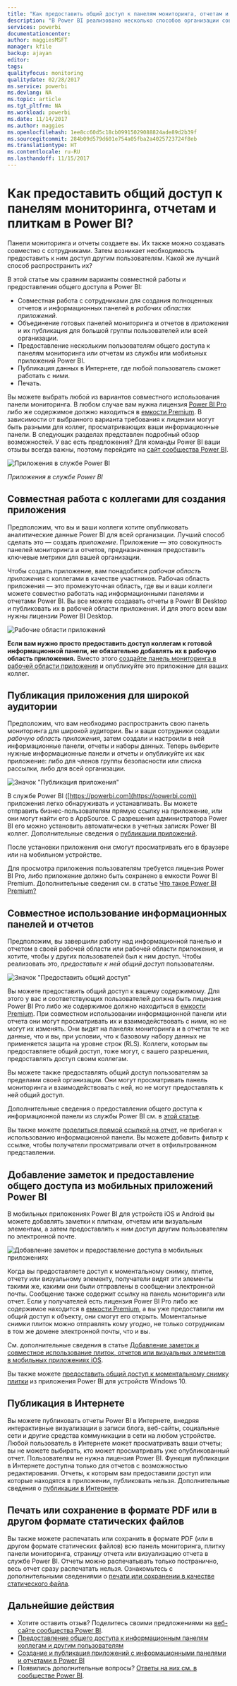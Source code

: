 ```yaml
---
title: "Как предоставить общий доступ к панелям мониторинга, отчетам и плиткам в Power BI?"
description: "В Power BI реализовано несколько способов организации совместной работы над панелями мониторинга, отчетами и плитками, а также предоставления к ним общего доступа. Каждый имеет свои преимущества."
services: powerbi
documentationcenter: 
author: maggiesMSFT
manager: kfile
backup: ajayan
editor: 
tags: 
qualityfocus: monitoring
qualitydate: 02/28/2017
ms.service: powerbi
ms.devlang: NA
ms.topic: article
ms.tgt_pltfrm: NA
ms.workload: powerbi
ms.date: 11/14/2017
ms.author: maggies
ms.openlocfilehash: 1ee8cc60d5c18cb09915029088824ade89d2b39f
ms.sourcegitcommit: 284b09d579d601e754a05fba2a4025723724f8eb
ms.translationtype: HT
ms.contentlocale: ru-RU
ms.lasthandoff: 11/15/2017
---
```

# <a name="how-should-i-collaborate-and-share-dashboards-and-reports-in-power-bi"></a>Как предоставить общий доступ к панелям мониторинга, отчетам и плиткам в Power BI?
Панели мониторинга и отчеты создаете вы. Их также можно создавать совместно с сотрудниками. Затем возникает необходимость предоставить к ним доступ другим пользователям. Какой же лучший способ распространить их?

В этой статье мы сравним варианты совместной работы и предоставления общего доступа в Power BI: 

* Совместная работа с сотрудниками для создания полноценных отчетов и информационных панелей в *рабочих областях приложений*.
* Объединение готовых панелей мониторинга и отчетов в *приложения* и их публикация для большой группы пользователей или всей организации.
* Предоставление нескольким пользователям общего доступа к панелям мониторинга или отчетам из службы или мобильных приложений Power BI.
* Публикация данных в Интернете, где любой пользователь сможет работать с ними.
* Печать. 

Вы можете выбрать любой из вариантов совместного использования панели мониторинга. В любом случае вам нужна лицензия [Power BI Pro](service-free-vs-pro.md) либо же содержимое должно находиться в [емкости Premium](service-premium.md). В зависимости от выбранного варианта требования к лицензии могут быть разными для коллег, просматривающих ваши информационные панели. В следующих разделах представлен подробный обзор возможностей. У вас есть предложения? Для команды Power BI ваши отзывы всегда важны, поэтому перейдите на [сайт сообщества Power BI](https://community.powerbi.com/).

![Приложения в службе Power BI](media/service-how-to-collaborate-distribute-dashboards-reports/power-bi-apps-home-blog.png)

*Приложения в службе Power BI*

## <a name="collaborate-with-coworkers-to-create-an-app"></a>Совместная работа с коллегами для создания приложения
Предположим, что вы и ваши коллеги хотите опубликовать аналитические данные Power BI для всей организации. Лучший способ сделать это — создать *приложение*. Приложение — это совокупность панелей мониторинга и отчетов, предназначенная предоставить ключевые метрики для вашей организации. 

Чтобы создать приложение, вам понадобится *рабочая область приложения* с коллегами в качестве участников. Рабочая область приложения — это промежуточная область, где вы и ваши коллеги можете совместно работать над информационными панелями и отчетами Power BI. Вы все можете создавать отчеты в Power BI Desktop и публиковать их в рабочей области приложения. И для этого всем вам нужны лицензии Power BI Desktop.

![Рабочие области приложений](media/service-how-to-collaborate-distribute-dashboards-reports/power-bi-apps-workspaces.png)

**Если вам нужно просто предоставить доступ коллегам к готовой информационной панели, не обязательно добавлять их в рабочую область приложения.** Вместо этого [создайте панель мониторинга в рабочей области приложения](service-create-distribute-apps.md) и опубликуйте это приложение для ваших коллег. 

## <a name="publish-your-app-to-a-broad-audience"></a>Публикация приложения для широкой аудитории
Предположим, что вам необходимо распространить свою панель мониторинга для широкой аудитории. Вы и ваши сотрудники создали *рабочую область приложения*, затем создали и настроили в ней информационные панели, отчеты и наборы данных. Теперь выберите нужные информационные панели и отчеты и опубликуйте их как приложение: либо для членов группы безопасности или списка рассылки, либо для всей организации. 

![Значок "Публикация приложения"](media/service-how-to-collaborate-distribute-dashboards-reports/power-bi-app-publish-600.png)

В службе Power BI ([https://powerbi.com](https://powerbi.com)) приложения легко обнаруживать и устанавливать. Вы можете отправить бизнес-пользователям прямую ссылку на приложение, или они могут найти его в AppSource. С разрешения администратора Power BI его можно установить автоматически в учетных записях Power BI коллег. Дополнительные сведения о [публикации приложений](service-create-distribute-apps.md#publish-your-app). 

После установки приложения они смогут просматривать его в браузере или на мобильном устройстве.

Для просмотра приложения пользователям требуется лицензия Power BI Pro, либо приложение должно быть сохранено в емкости Power BI Premium. Дополнительные сведения см. в статье [Что такое Power BI Premium?](service-premium.md)

## <a name="share-dashboards-and-reports"></a>Совместное использование информационных панелей и отчетов
Предположим, вы завершили работу над информационной панелью и отчетом в своей рабочей области или рабочей области приложения, и хотите, чтобы у других пользователей был к ним доступ. Чтобы реализовать это, *предоставьте к ней общий доступ* пользователям. 

![Значок "Предоставить общий доступ"](media/service-how-to-collaborate-distribute-dashboards-reports/power-bi-share-in-situ.png)

Вы можете предоставить общий доступ к вашему содержимому. Для этого у вас и соответствующих пользователей должна быть лицензия Power BI Pro либо же содержимое должно находиться в [емкости Premium](service-premium.md). При совместном использовании информационной панели или отчета они могут просматривать их и взаимодействовать с ними, но не могут их изменять. Они видят на панелях мониторинга и в отчетах те же данные, что и вы, при условии, что к базовому набору данных не применяется защита на уровне строк (RLS). Коллеги, которым вы предоставляете общий доступ, тоже могут, с вашего разрешения, предоставлять доступ своим коллегам. 

Вы можете также предоставлять общий доступ пользователям за пределами своей организации. Они могут просматривать панель мониторинга и взаимодействовать с ней, но не могут предоставлять к ней общий доступ. 

Дополнительные сведения о предоставлении общего доступа к информационной панели из службы Power BI см. в [этой статье](service-share-dashboards.md).

Вы также можете [поделиться прямой ссылкой на отчет](service-share-reports.md), не прибегая к использованию информационной панели. Вы можете добавить фильтр к ссылке, чтобы получатели просматривали отчет в отфильтрованном представлении.

## <a name="annotate-and-share-from-the-power-bi-mobile-apps"></a>Добавление заметок и предоставление общего доступа из мобильных приложений Power BI
В мобильных приложениях Power BI для устройств iOS и Android вы можете добавлять заметки к плиткам, отчетам или визуальным элементам, а затем предоставлять к ним доступ другим пользователям по электронной почте. 

![Добавление заметок и предоставление доступа в мобильных приложениях](media/service-how-to-collaborate-distribute-dashboards-reports/power-bi-iphone-annotate.png)

Когда вы предоставляете доступ к моментальному снимку, плитке, отчету или визуальному элементу, получатели видят эти элементы такими же, какими они были отправлены в сообщении электронной почты. Сообщение также содержит ссылку на панель мониторинга или отчет. Если у получателей есть лицензия Power BI Pro либо же содержимое находится в [емкости Premium](service-premium.md), а вы уже предоставили им общий доступ к объекту, они смогут его открыть. Моментальные снимки плиток можно отправлять кому угодно, не только сотрудникам в том же домене электронной почты, что и вы.

См. дополнительные сведения в статье [Добавление заметок и совместное использование плиток, отчетов или визуальных элементов в мобильных приложениях iOS](mobile-annotate-and-share-a-tile-from-the-mobile-apps.md).

Вы также можете [предоставить общий доступ к моментальному снимку плитки](mobile-share-tile-windows-10-phone-app.md) из приложения Power BI для устройств Windows 10.

## <a name="publish-to-the-web"></a>Публикация в Интернете
Вы можете публиковать отчеты Power BI в Интернете, внедряя интерактивные визуализации в записи блога, веб-сайты, социальные сети и другие средства коммуникации в сети на любом устройстве. Любой пользователь в Интернете может просматривать ваши отчеты; вы не можете выбирать, кто может просматривать уже опубликованный отчет. Пользователям не нужна лицензия Power BI. Функция публикации в Интернете доступна только для отчетов с возможностью редактирования. Отчеты, к которым вам предоставили доступ или которые находятся в приложении, публиковать нельзя. Дополнительные сведения о [публикации в Интернете](service-publish-to-web.md).

## <a name="print-or-save-as-pdf-or-other-static-file"></a>Печать или сохранение в формате PDF или в другом формате статических файлов
Вы также можете распечатать или сохранить в формате PDF (или в другом формате статических файлов) всю панель мониторинга, плитку панели мониторинга, страницу отчета или визуализацию отчета в службе Power BI. Отчеты можно распечатывать только постранично, весь отчет сразу распечатать нельзя. Ознакомьтесь с дополнительными сведениями о [печати или сохранении в качестве статического файла](service-print.md).

## <a name="next-steps"></a>Дальнейшие действия
* Хотите оставить отзыв? Поделитесь своими предложениями на [веб-сайте сообщества Power BI](https://community.powerbi.com/).
* [Предоставление общего доступа к информационным панелям коллегам и другим пользователям](service-share-dashboards.md)
* [Создание и публикация приложений с информационными панелями и отчетами в Power BI](service-create-distribute-apps.md)
* Появились дополнительные вопросы? [Ответы на них см. в сообществе Power BI](http://community.powerbi.com/).

